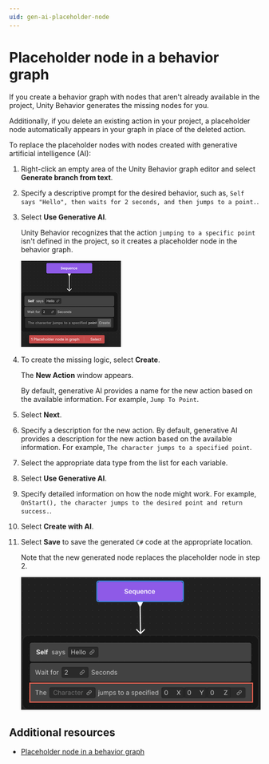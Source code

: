 ```yaml
---
uid: gen-ai-placeholder-node
---
```


# Placeholder node in a behavior graph

If you create a behavior graph with nodes that aren't already available in the project, Unity Behavior generates the missing nodes for you. 

Additionally, if you delete an existing action in your project, a placeholder node automatically appears in your graph in place of the deleted action.

To replace the placeholder nodes with nodes created with generative artificial intelligence (AI):

1. Right-click an empty area of the Unity Behavior graph editor and select **Generate branch from text**.
2. Specify a descriptive prompt for the desired behavior, such as, `Self says "Hello", then waits for 2 seconds, and then jumps to a point.`.
3. Select **Use Generative AI**.

   Unity Behavior recognizes that the action `jumping to a specific point` isn't defined in the project, so it creates a placeholder node in the behavior graph.

    ![Placeholder node](Images/placeholder-node.png)
4. To create the missing logic, select **Create**.

    The **New Action** window appears.
    
    By default, generative AI provides a name for the new action based on the available information. For example, `Jump To Point`.
5. Select **Next**.
6. Specify a description for the new action. By default, generative AI provides a description for the new action based on the available information. For example, `The character jumps to a specified point`.
7. Select the appropriate data type from the list for each variable. 
8. Select **Use Generative AI**.
9. Specify detailed information on how the node might work. For example, `OnStart(), the character jumps to the desired point and return success.`.
10. Select **Create with AI**.
11. Select **Save** to save the generated `C#` code at the appropriate location.

    Note that the new generated node replaces the placeholder node in step 2.
    
    ![Replace placeholder node](Images/replace-placeholder-node.png)

## Additional resources

* [Placeholder node in a behavior graph](placeholder-nodes.md)